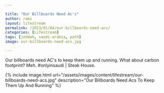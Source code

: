 ```yaml
---

title: "Our Billboards Need Ac's"
author: rami
layout: lifestream 
permalink: /2013/01/04/our-billboards-need-acs/
categories: [Lifestream]
tags: [jeddah, saudi-arabia, path] 
image: our-billboards-need-acs.jpg

---
```


Our billboards need AC's to keep them up and running. What about carbon footprint? Meh. #onlyinsaudi | Steak House.

{% include image.html url="/assets/images/content/lifestream/our-billboards-need-acs.jpg" description="Our Billboards Need Acs To Keep Them Up And Running" %}

